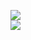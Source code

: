 [![](https://img.shields.io/badge/Made%20With-Github%20Spray-lightgrey.svg?style=for-the-badge&logo=github)](https://github.com/Annihil/github-spray#1700)  
[![](https://i.imgur.com/2DrTn0Z.gif)](https://github.com/Annihil/github-spray)